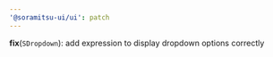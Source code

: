```yaml
---
'@soramitsu-ui/ui': patch
---
```


**fix**(`SDropdown`): add expression to display dropdown options correctly
